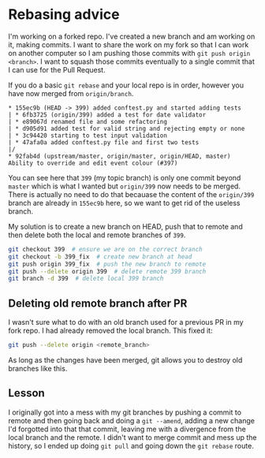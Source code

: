 # Rebasing advice

I'm working on a forked repo. I've created a new branch and am working on it,
making commits. I want to share the work on my fork so that I can work on
another computer so I am pushing those commits with `git push origin <branch>`.
I want to squash those commits eventually to a single commit that I can use for
the Pull Request.

If you do a basic `git rebase` and your local repo is in order, however you
have now merged from `origin/branch`.

```git
* 155ec9b (HEAD -> 399) added conftest.py and started adding tests
| * 6fb3725 (origin/399) added a test for date validator
| * e89067d renamed file and some refactoring
| * d905d91 added test for valid string and rejecting empty or none
| * 3c94420 starting to test input validation
| * 47afa0a added conftest.py file and first two tests
|/  
* 92fab4d (upstream/master, origin/master, origin/HEAD, master) Ability to override and edit event colour (#397)
```

You can see here that `399` (my topic branch) is only one commit beyond
`master` which is what I wanted but `origin/399` now needs to be merged. There
is actually no need to do that becauase the content of the `origin/399` branch
are already in `155ec9b` here, so we want to get rid of the useless branch.

My solution is to create a new branch on HEAD, push that to remote and then
delete both the local and remote branches of `399`.

```bash
git checkout 399  # ensure we are on the correct branch
git checkout -b 399_fix  # create new branch at head
git push origin 399_fix  # push the new branch to remote
git push --delete origin 399  # delete remote 399 branch
git branch -d 399  # delete local 399 branch
```

## Deleting old remote branch after PR

I wasn't sure what to do with an old branch used for a previous PR in my fork
repo. I had already removed the local branch. This fixed it:

```bash
git push --delete origin <remote_branch>
```

As long as the changes have been merged, git allows you to destroy old branches
like this.

## Lesson

I originally got into a mess with my git branches by pushing a commit to remote
and then going back and doing a `git --amend`, adding a new change I'd
forgotted into that that commit, leaving me with a divergence from the local
branch and the remote. I didn't want to merge commit and mess up the history,
so I ended up doing `git pull` and going down the `git rebase` route.
